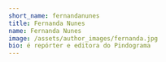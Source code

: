 ```yaml
---
short_name: fernandanunes
title: Fernanda Nunes
name: Fernanda Nunes
image: /assets/author_images/fernanda.jpg
bio: é repórter e editora do Pindograma
---
```

